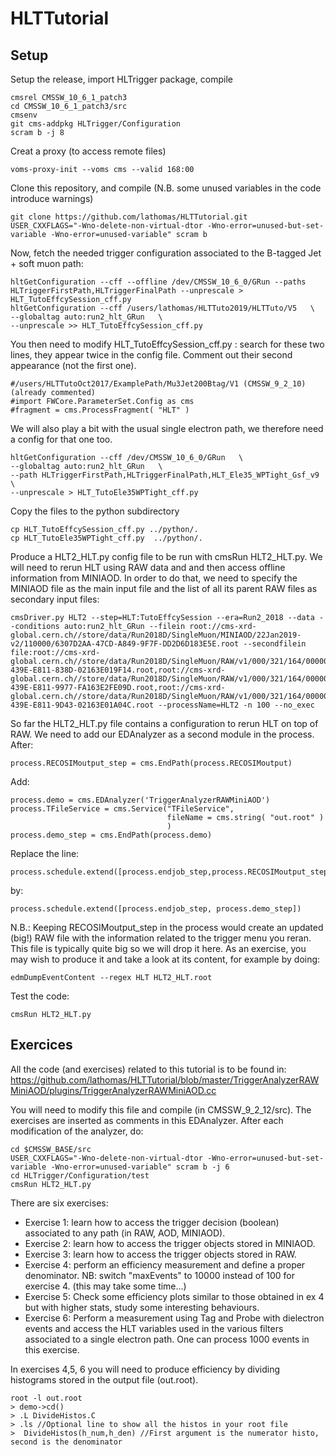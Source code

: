 # HLTTutorial

## Setup
Setup the release, import HLTrigger package, compile
```
cmsrel CMSSW_10_6_1_patch3 
cd CMSSW_10_6_1_patch3/src
cmsenv
git cms-addpkg HLTrigger/Configuration
scram b -j 8
```
Creat a proxy (to access remote files) 

```
voms-proxy-init --voms cms --valid 168:00 
```

Clone this repository, and compile (N.B. some unused variables in the code introduce warnings)

```
git clone https://github.com/lathomas/HLTTutorial.git
USER_CXXFLAGS="-Wno-delete-non-virtual-dtor -Wno-error=unused-but-set-variable -Wno-error=unused-variable" scram b
```
Now, fetch the needed trigger configuration associated to the B-tagged Jet + soft muon path: 

```
hltGetConfiguration --cff --offline /dev/CMSSW_10_6_0/GRun --paths HLTriggerFirstPath,HLTriggerFinalPath --unprescale > HLT_TutoEffcySession_cff.py
hltGetConfiguration --cff /users/lathomas/HLTTuto2019/HLTTuto/V5   \
--globaltag auto:run2_hlt_GRun   \
--unprescale >> HLT_TutoEffcySession_cff.py
 ```
 You then need to modify HLT_TutoEffcySession_cff.py : search for these two lines, they appear twice in the config file. Comment out their second appearance (not the first one). 
 ```
#/users/HLTTutoOct2017/ExamplePath/Mu3Jet200Btag/V1 (CMSSW_9_2_10)   (already commented)                                                                                                                                       
#import FWCore.ParameterSet.Config as cms                                                                                                                                                                   
#fragment = cms.ProcessFragment( "HLT" )  
 ```
 
 We will also play a bit with the usual single electron path, we therefore need a config for that one too. 
```
hltGetConfiguration --cff /dev/CMSSW_10_6_0/GRun   \
--globaltag auto:run2_hlt_GRun   \
--path HLTriggerFirstPath,HLTriggerFinalPath,HLT_Ele35_WPTight_Gsf_v9 \
--unprescale > HLT_TutoEle35WPTight_cff.py
```
  
Copy the files to the python subdirectory
```
cp HLT_TutoEffcySession_cff.py ../python/.
cp HLT_TutoEle35WPTight_cff.py  ../python/.
```

 Produce a HLT2_HLT.py config file to be run with cmsRun HLT2_HLT.py. We will need to rerun HLT using RAW data and and then access offline information from MINIAOD. In order to do that, we need to specify the MINIAOD file as the main input file and the list of all its parent RAW files as secondary input files: 
```
cmsDriver.py HLT2 --step=HLT:TutoEffcySession --era=Run2_2018 --data --conditions auto:run2_hlt_GRun --filein root://cms-xrd-global.cern.ch//store/data/Run2018D/SingleMuon/MINIAOD/22Jan2019-v2/110000/6307D2AA-47CD-A849-9F7F-DD2D6D183E5E.root --secondfilein file:root://cms-xrd-global.cern.ch//store/data/Run2018D/SingleMuon/RAW/v1/000/321/164/00000/BAF0A515-439E-E811-838D-02163E019F14.root,root://cms-xrd-global.cern.ch//store/data/Run2018D/SingleMuon/RAW/v1/000/321/164/00000/407FB415-439E-E811-9977-FA163E2FE09D.root,root://cms-xrd-global.cern.ch//store/data/Run2018D/SingleMuon/RAW/v1/000/321/164/00000/00833922-439E-E811-9D43-02163E01A04C.root --processName=HLT2 -n 100 --no_exec 
```


So far the HLT2_HLT.py file contains a configuration to rerun HLT on top of RAW. 
We need to add our EDAnalyzer as a second module in the process. After: 
```
process.RECOSIMoutput_step = cms.EndPath(process.RECOSIMoutput)
```
Add: 
```
process.demo = cms.EDAnalyzer('TriggerAnalyzerRAWMiniAOD')
process.TFileService = cms.Service("TFileService",
                                   fileName = cms.string( "out.root" )
                                   )
process.demo_step = cms.EndPath(process.demo)
```
Replace the line:
```
process.schedule.extend([process.endjob_step,process.RECOSIMoutput_step])
```
by:
```
process.schedule.extend([process.endjob_step, process.demo_step])
```
N.B.: Keeping RECOSIMoutput_step in the process would create an updated (big!) RAW file 
with the information related to the trigger menu you reran. 
This file is typically quite big so we will drop it here. As an exercise, you may wish to produce 
it and take a look at its content, for example by doing: 
```
edmDumpEventContent --regex HLT HLT2_HLT.root
```
Test the code: 
```
cmsRun HLT2_HLT.py 
```

## Exercices

All the code (and exercises) related to this tutorial is to be found in:
https://github.com/lathomas/HLTTutorial/blob/master/TriggerAnalyzerRAWMiniAOD/plugins/TriggerAnalyzerRAWMiniAOD.cc

You will need to modify this file and compile (in CMSSW_9_2_12/src). The exercises are inserted as comments in this EDAnalyzer. After each modification of the analyzer, do: 
```
cd $CMSSW_BASE/src
USER_CXXFLAGS="-Wno-delete-non-virtual-dtor -Wno-error=unused-but-set-variable -Wno-error=unused-variable" scram b -j 6
cd HLTrigger/Configuration/test
cmsRun HLT2_HLT.py
```

There are six exercises: 


 - Exercise 1: learn how to access the trigger decision (boolean) associated to any path (in RAW, AOD, MINIAOD).
 - Exercise 2: learn how to access the trigger objects stored in MINIAOD.
 - Exercise 3: learn how to access the trigger objects stored in RAW.
 - Exercise 4: perform an efficiency measurement and define a proper denominator. NB: switch "maxEvents" to 10000 instead of 100 for exercise 4. (this may take some time...)
 - Exercise 5: Check some efficiency plots similar to those obtained in ex 4 but with higher stats, study some interesting behaviours.
 - Exercise 6: Perform a measurement using Tag and Probe with dielectron events and access the HLT variables used in the various filters associated to a single electron path. One can process 1000 events in this exercise. 

In exercises 4,5, 6 you will need to produce efficiency by dividing histograms stored in the output file (out.root). 
```
root -l out.root
> demo->cd()
> .L DivideHistos.C
> .ls //Optional line to show all the histos in your root file
>  DivideHistos(h_num,h_den) //First argument is the numerator histo, second is the denominator
```

